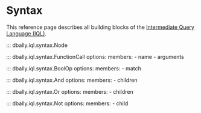 # Syntax

This reference page describes all building blocks of the [Intermediate Query Language (IQL)](../../concepts/iql.md).


::: dbally.iql.syntax.Node


::: dbally.iql.syntax.FunctionCall
    options:
        members:
        - name
        - arguments

::: dbally.iql.syntax.BoolOp
    options:
        members:
        - match

::: dbally.iql.syntax.And
    options:
        members:
        - children

::: dbally.iql.syntax.Or
    options:
        members:
        - children

::: dbally.iql.syntax.Not
    options:
        members:
        - child